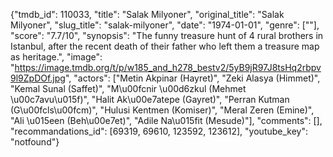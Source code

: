 {"tmdb_id": 110033, "title": "Salak Milyoner", "original_title": "Salak Milyoner", "slug_title": "salak-milyoner", "date": "1974-01-01", "genre": [""], "score": "7.7/10", "synopsis": "The funny treasure hunt of 4 rural brothers in Istanbul, after the recent death of their father who left them a treasure map as heritage.", "image": "https://image.tmdb.org/t/p/w185_and_h278_bestv2/5yB9jR97J8tsHq2rbpv9l9ZpDOf.jpg", "actors": ["Metin Akpinar (Hayret)", "Zeki Alasya (Himmet)", "Kemal Sunal (Saffet)", "M\u00fcnir \u00d6zkul (Mehmet \u00c7avu\u015f)", "Halit Ak\u00e7atepe (Gayret)", "Perran Kutman (G\u00fcls\u00fcm)", "Hulusi Kentmen (Komiser)", "Meral Zeren (Emine)", "Ali \u015een (Beh\u00e7et)", "Adile Na\u015fit (Mesude)"], "comments": [], "recommandations_id": [69319, 69610, 123592, 123612], "youtube_key": "notfound"}